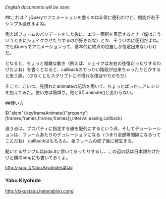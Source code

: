 *English documents will be soon.*


##これは？
jQueryでアニメーションを書くのは非常に便利だけど、機能が若干シンプル過ぎるよね。

例えばフォームのバリデートをした後に、エラー箇所を表示するとき（僕はこういうときにシェイクさせたりするのが好きだな）とか、そういのに便利だよね。でもjQueryでアニメーションって、基本的に終点の位置しか指定出来ないわけだ。

となると、ちょっと複雑な動き（例えば、シェイクは左右の往復だったりするわけだよね）を書くとなると、callbackのでっかい階段が出来ちゃったりとかすると思う訳。（少なくともスクリプトに不慣れな僕はやりがちだ）

そこで、こいつ。見慣れたanimateの記法を用いて、ちょっとばっかしアレンジを加えてみた。使い方は簡単さ。殆ど$().animate()と変わらない。

##使い方

$("elem").keyframeAnimate({"property":[frames,frames,frames,frames]},interval,easing,callback)

違う点は、プロパティに指定する値を配列にするという点、そしてデューレーションは、フレームあたりのデュレーションになる（つまり全部等間隔になるってことだね）
callbackはもちろん、全フレームの終了後に発生する。

動いてるサンプルはjsdo.itに置いてあったりするし、この辺の話は日本語だけだけど僕のblogにも書いておくよ。

http://jsdo.it/Yabu.Kiyohide/4tQd

### Yabu Kiyohide 
http://takustaqu.hatenablog.com/

